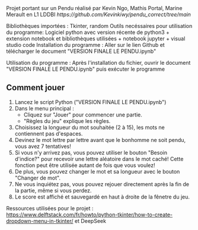 <head> Projet portant sur un Pendu réalisé par Kevin Ngo, Mathis Portal, Marine Merault en L1 LDDBI</head>
<em>https://github.com/Kevinkiwy/pendu_correct/tree/main</em>

Bibliothèques importées : Tkinter, random
Outils necéssaires pour utilisation du programme: Logiciel python avec version récente de python3 + extension notebook et bibliothèques utilisées + notebook jupyter + visual studio code 
Installation du programme : Aller sur le lien Github et télécharger le document "VERSION FINALE LE PENDU.ipynb"

Utilisation du programme : Après l'installation du fichier, ouvrir le document "VERSION FINALE LE PENDU.ipynb" puis exécuter le programme

## Comment jouer
1. Lancez le script Python ("VERSION FINALE LE PENDU.ipynb")
2. Dans le menu principal :
   - Cliquez sur "Jouer" pour commencer une partie.
   - "Règles du jeu" explique les règles.
3. Choisissez la longueur du mot souhaitée (2 à 15), les mots ne contiennent pas d'espaces.
4. Devinez le mot lettre par lettre avant que le bonhomme ne soit pendu, vous avez 7 tentatives!
5. Si vous n'y arrivez pas, vous pouvez utiliser le bouton "Besoin d'indice?" pour recevoir une lettre aléatoire dans le mot caché! Cette fonction peut être utilisée autant de fois que vous voulez!
6. De plus, vous pouvez changer le mot et sa longueur avec le bouton "Changer de mot".
7. Ne vous inquiétez pas, vous pouvez rejouer directement après la fin de la partie, même si vous perdez.
8. Le score est affiché et sauvegardé en haut à droite de la fênetre du jeu.

Ressources utilisées pour le projet : https://www.delftstack.com/fr/howto/python-tkinter/how-to-create-dropdown-menu-in-tkinter/         et             DeepSeek


